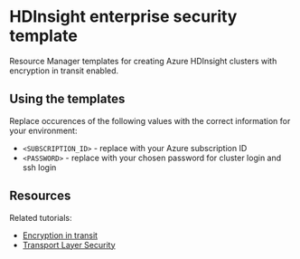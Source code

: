 # HDInsight enterprise security template

Resource Manager templates for creating Azure HDInsight clusters with encryption in transit enabled.

## Using the templates

Replace occurences of the following values with the correct information for your environment:

* `<SUBSCRIPTION_ID>` - replace with your Azure subscription ID
* `<PASSWORD>` - replace with your chosen password for cluster login and ssh login


## Resources

Related tutorials:

* [Encryption in transit](https://docs.microsoft.com/azure/hdinsight/encryption-in-transit)
* [Transport Layer Security](https://docs.microsoft.com/en-us/azure/hdinsight/transport-layer-security)
